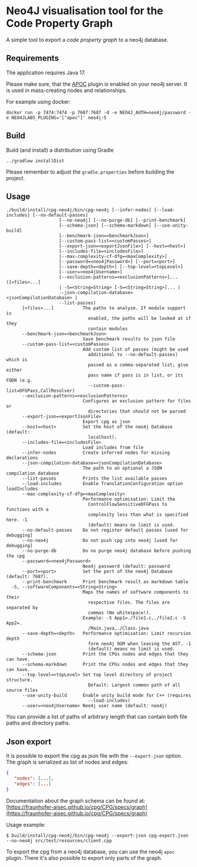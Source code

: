 # Neo4J visualisation tool for the Code Property Graph 

A simple tool to export a *code property graph* to a neo4j database.

## Requirements

The application requires Java 17.

Please make sure, that the [APOC](https://neo4j.com/labs/apoc/) plugin is enabled on your neo4j server. It is used in mass-creating nodes and relationships.

For example using docker:
```
docker run -p 7474:7474 -p 7687:7687 -d -e NEO4J_AUTH=neo4j/password -e NEO4JLABS_PLUGINS='["apoc"]' neo4j:5
```

## Build

Build (and install) a distribution using Gradle

```
../gradlew installDist
```

Please remember to adjust the `gradle.properties` before building the project.

## Usage

```
./build/install/cpg-neo4j/bin/cpg-neo4j [--infer-nodes] [--load-includes] [--no-default-passes]
                    [--no-neo4j] [--no-purge-db] [--print-benchmark]
                    [--schema-json] [--schema-markdown] [--use-unity-build]
                    [--benchmark-json=<benchmarkJson>]
                    [--custom-pass-list=<customPasses>]
                    [--export-json=<exportJsonFile>] [--host=<host>]
                    [--includes-file=<includesFile>]
                    [--max-complexity-cf-dfg=<maxComplexity>]
                    [--password=<neo4jPassword>] [--port=<port>]
                    [--save-depth=<depth>] [--top-level=<topLevel>]
                    [--user=<neo4jUsername>]
                    [--exclusion-patterns=<exclusionPatterns>]... ([<files>...]
                    | -S=<String=String> [-S=<String=String>]... |
                    --json-compilation-database=<jsonCompilationDatabase> |
                    --list-passes)
      [<files>...]           The paths to analyze. If module support is
                               enabled, the paths will be looked at if they
                               contain modules
      --benchmark-json=<benchmarkJson>
                             Save benchmark results to json file
      --custom-pass-list=<customPasses>
                             Add custom list of passes (might be used
                               additional to --no-default-passes) which is
                               passed as a comma-separated list; give either
                               pass name if pass is in list, or its FQDN (e.g.
                               --custom-pass-list=DFGPass,CallResolver)
      --exclusion-patterns=<exclusionPatterns>
                             Configures an exclusion pattern for files or
                               directories that should not be parsed
      --export-json=<exportJsonFile>
                             Export cpg as json
      --host=<host>          Set the host of the neo4j Database (default:
                               localhost).
      --includes-file=<includesFile>
                             Load includes from file
      --infer-nodes          Create inferred nodes for missing declarations
      --json-compilation-database=<jsonCompilationDatabase>
                             The path to an optional a JSON compilation database
      --list-passes          Prints the list available passes
      --load-includes        Enable TranslationConfiguration option loadIncludes
      --max-complexity-cf-dfg=<maxComplexity>
                             Performance optimisation: Limit the
                               ControlFlowSensitiveDFGPass to functions with a
                               complexity less than what is specified here. -1
                               (default) means no limit is used.
      --no-default-passes    Do not register default passes [used for debugging]
      --no-neo4j             Do not push cpg into neo4j [used for debugging]
      --no-purge-db          Do no purge neo4j database before pushing the cpg
      --password=<neo4jPassword>
                             Neo4j password (default: password
      --port=<port>          Set the port of the neo4j Database (default: 7687).
      --print-benchmark      Print benchmark result as markdown table
  -S, --softwareComponents=<String=String>
                             Maps the names of software components to their
                               respective files. The files are separated by
                               commas (No whitespace!).
                             Example: -S App1=./file1.c,./file2.c -S App2=.
                               /Main.java,./Class.java
      --save-depth=<depth>   Performance optimisation: Limit recursion depth
                               form neo4j OGM when leaving the AST. -1
                               (default) means no limit is used.
      --schema-json          Print the CPGs nodes and edges that they can have.
      --schema-markdown      Print the CPGs nodes and edges that they can have.
      --top-level=<topLevel> Set top level directory of project structure.
                               Default: Largest common path of all source files
      --use-unity-build      Enable unity build mode for C++ (requires
                               --load-includes)
      --user=<neo4jUsername> Neo4j user name (default: neo4j)
```
You can provide a list of paths of arbitrary length that can contain both file paths and directory paths.

## Json export

It is possible to export the cpg as json file with the `--export-json` option.
The graph is serialized as list of nodes and edges:
```json
{
   "nodes": [...],
   "edges": [...]
}
```
Documentation about the graph schema can be found at:
[https://fraunhofer-aisec.github.io/cpg/CPG/specs/graph](https://fraunhofer-aisec.github.io/cpg/CPG/specs/graph)

Usage example:
```
$ build/install/cpg-neo4j/bin/cpg-neo4j --export-json cpg-export.json --no-neo4j src/test/resources/client.cpp
```

To export the cpg from a neo4j database, you can use the neo4j `apoc` plugin.
There it's also possible to export only parts of the graph.
